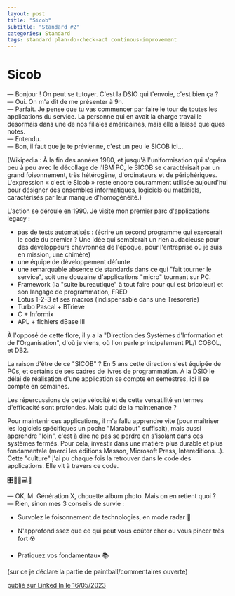 ```yaml
---
layout: post
title: "Sicob"
subtitle: "Standard #2"
categories: Standard
tags: standard plan-do-check-act continous-improvement
---
```

# Sicob


— Bonjour ! On peut se tutoyer. C'est la DSIO qui t'envoie, c'est bien ça ?\
— Oui. On m'a dit de me présenter à 9h.\
— Parfait. Je pense que tu vas commencer par faire le tour de toutes les applications du service. La personne qui en avait la charge travaille désormais dans une de nos filiales américaines, mais elle a laissé quelques notes.\
— Entendu.\
— Bon, il faut que je te prévienne, c'est un peu le SICOB ici…
<!--more-->

(Wikipedia : À la fin des années 1980, et jusqu'à l'uniformisation qui s'opéra peu à peu avec le décollage de l'IBM PC, le SICOB se caractérisait par un grand foisonnement, très hétérogène, d'ordinateurs et de périphériques. L'expression « c'est le Sicob » reste encore couramment utilisée aujourd'hui pour désigner des ensembles informatiques, logiciels ou matériels, caractérisés par leur manque d'homogénéité.)

L'action se déroule en 1990. Je visite mon premier parc d'applications legacy :
- pas de tests automatisés : (écrire un second programme qui exercerait le code du premier ? Une idée qui semblerait un rien audacieuse pour des développeurs chevronnés de l'époque, pour l'entreprise où je suis en mission, une chimère)
- une équipe de développement défunte
- une remarquable absence de standards dans ce qui "fait tourner le service", soit une douzaine d'applications "micro" tournant sur PC.
- Framework (la "suite bureautique" à tout faire pour qui est bricoleur) et son langage de programmation, FRED
- Lotus 1-2-3 et ses macros (indispensable dans une Trésorerie)
- Turbo Pascal + BTrieve
- C + Informix
- APL + fichiers dBase III

À l'opposé de cette flore, il y a la "Direction des Systèmes d'Information et de l'Organisation", d'où je viens, où l'on parle principalement PL/I COBOL, et DB2.

La raison d'être de ce "SICOB" ? En 5 ans cette direction s'est équipée de PCs, et certains de ses cadres de livres de programmation. À la DSIO le délai de réalisation d'une application se compte en semestres, ici il se compte en semaines.

Les répercussions de cette vélocité et de cette versatilité en termes d'efficacité sont profondes. Mais quid de la maintenance ?

Pour maintenir ces applications, il m'a fallu apprendre vite (pour maîtriser les logiciels spécifiques un poche "Marabout" suffisait), mais aussi apprendre "loin", c'est à dire ne pas se perdre en s'isolant dans ces systèmes fermés. Pour cela, investir dans une matière plus durable et plus fondamentale (merci les éditions Masson, Microsoft Press, Intereditions…). Cette "culture" j'ai pu chaque fois la retrouver dans le code des applications. Elle vit à travers ce code.

🎛🤖👾💻🥱

— OK, M. Génération X, chouette album photo. Mais on en retient quoi ?\
— Rien, sinon mes 3 conseils de survie :

- Survolez le foisonnement de technologies, en mode radar 📡

- N'approfondissez que ce qui peut vous coûter cher ou vous pincer très fort ☢️

- Pratiquez vos fondamentaux 📚

(sur ce je déclare la partie de paintball/commentaires ouverte)

[publié sur Linked In le 16/05/2023](https://www.linkedin.com/posts/christophe-thibaut-35b4657_standards-ameliorationcontinue-activity-7064186650054008832-PlqJ?utm_source=share&utm_medium=member_desktop)
